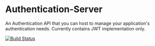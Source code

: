 # Authentication-Server
An Authentication API that you can host to manage your application's authentication needs. Currently contains JWT implementation only.

[![Build Status](https://app.travis-ci.com/madhavkhoslaa/Authentication-Server.svg?branch=master)](https://app.travis-ci.com/madhavkhoslaa/Authentication-Server)
